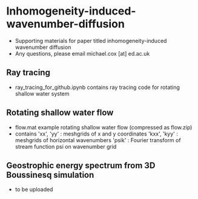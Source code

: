 # Inhomogeneity-induced-wavenumber-diffusion
- Supporting materials for paper titled inhomogeneity-induced wavenumber diffusion
- Any questions, please email michael.cox [at] ed.ac.uk

## Ray tracing
- ray_tracing_for_github.ipynb contains ray tracing code for rotating shallow water system

## Rotating shallow water flow
- flow.mat example rotating shallow water flow (compressed as flow.zip)
- contains
  'xx', 'yy' : meshgrids of x and y coordinates
  'kxx', 'kyy' : meshgrids of horizontal wavenumbers
  'psik' : Fourier transform of stream function psi on wavenumber grid

## Geostrophic energy spectrum from 3D Boussinesq simulation
- to be uploaded
